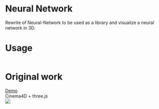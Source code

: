 Neural Network
==============


Rewrite of Neural-Network to be used as a library and visualize a neural network in 3D.
# Usage
```

```


# Original work
<a href="http://nxxcxx.github.io/Neural-Network/" target="_blank">Demo</a>
<br/>
Cinema4D + three.js
<br/>
![](https://raw.githubusercontent.com/nxxcxx/Neural-Network/gh-pages/screenshot.jpg)
